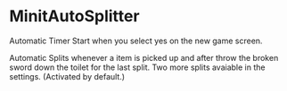 # MinitAutoSplitter

Automatic Timer Start when you select yes on the new game screen.

Automatic Splits whenever a item is picked up and after throw the broken sword down the toilet for the last split.
Two more splits avaiable in the settings. (Activated by default.)

